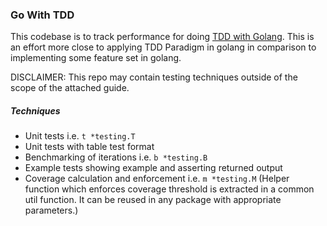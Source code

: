 ### Go With TDD
This codebase is to track performance for doing
 [TDD with Golang](https://quii.gitbook.io/learn-go-with-tests/). This is an effort more close to applying TDD Paradigm in golang in comparison to implementing some feature set in golang.

DISCLAIMER: This repo may contain testing techniques outside of the scope of the attached guide.

##### Techniques

- Unit tests i.e. `t *testing.T`
- Unit tests with table test format
- Benchmarking of iterations i.e. `b *testing.B`
- Example tests showing example and asserting returned output
- Coverage calculation and enforcement i.e. `m *testing.M` (Helper function which enforces coverage threshold is extracted in a common util function. It can be reused in any package with appropriate parameters.)